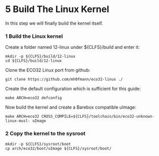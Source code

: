 # 5 Build The Linux Kernel

In this step we will finally build the kernel itself.

### 1 Build the Linux kernel
Create a folder named 12-linux under ${CLFS}/build and enter it:
```
mkdir -p ${CLFS}/build/12-linux
cd ${CLFS}/build/12-linux
```

Clone the ECO32 Linux port from github:
```
git clone https://github.com/mh0fmann/eco32-linux ./
```

Create the default configuration which is sufficient for this guide:
```
make ARCH=eco32 defconfig
```

Now build the kernel and create a Barebox compatible uImage:
```
make ARCH=eco32 CROSS_COMPILE=${CLFS}/toolchain/bin/eco32-unknown-linux-musl- uImage
```

### 2 Copy the kernel to the sysroot
```
mkdir -p ${CLFS}/sysroot/boot
cp arch/eco32/boot/uImage ${CLFS}/sysroot/boot/
```

